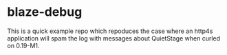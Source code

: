 # blaze-debug

This is a quick example repo which repoduces the case where an http4s application will spam the log with messages about QuietStage when curled on 0.19-M1.
